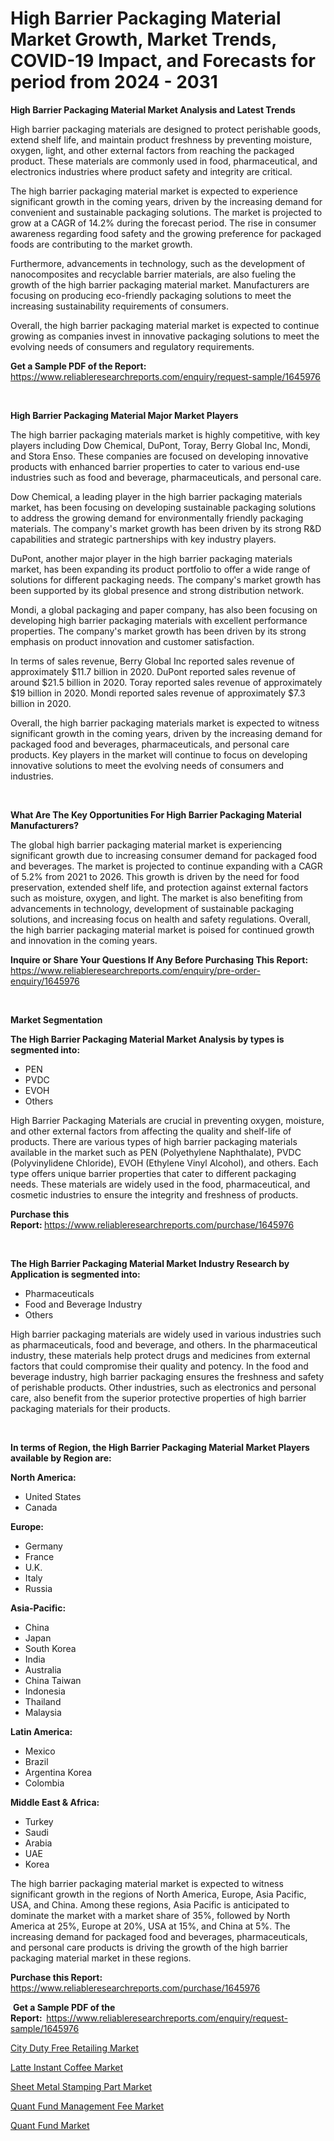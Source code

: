 <p><h1>High Barrier Packaging Material Market Growth, Market Trends, COVID-19 Impact, and Forecasts for period from 2024 - 2031</h1></p><p><strong>High Barrier Packaging Material Market Analysis and Latest Trends</strong></p>
<p><p>High barrier packaging materials are designed to protect perishable goods, extend shelf life, and maintain product freshness by preventing moisture, oxygen, light, and other external factors from reaching the packaged product. These materials are commonly used in food, pharmaceutical, and electronics industries where product safety and integrity are critical.</p><p>The high barrier packaging material market is expected to experience significant growth in the coming years, driven by the increasing demand for convenient and sustainable packaging solutions. The market is projected to grow at a CAGR of 14.2% during the forecast period. The rise in consumer awareness regarding food safety and the growing preference for packaged foods are contributing to the market growth.</p><p>Furthermore, advancements in technology, such as the development of nanocomposites and recyclable barrier materials, are also fueling the growth of the high barrier packaging material market. Manufacturers are focusing on producing eco-friendly packaging solutions to meet the increasing sustainability requirements of consumers.</p><p>Overall, the high barrier packaging material market is expected to continue growing as companies invest in innovative packaging solutions to meet the evolving needs of consumers and regulatory requirements.</p></p>
<p><strong>Get a Sample PDF of the Report:&nbsp;</strong> <a href="https://www.reliableresearchreports.com/enquiry/request-sample/1645976">https://www.reliableresearchreports.com/enquiry/request-sample/1645976</a></p>
<p>&nbsp;</p>
<p><strong>High Barrier Packaging Material Major Market Players</strong></p>
<p><p>The high barrier packaging materials market is highly competitive, with key players including Dow Chemical, DuPont, Toray, Berry Global Inc, Mondi, and Stora Enso. These companies are focused on developing innovative products with enhanced barrier properties to cater to various end-use industries such as food and beverage, pharmaceuticals, and personal care.</p><p>Dow Chemical, a leading player in the high barrier packaging materials market, has been focusing on developing sustainable packaging solutions to address the growing demand for environmentally friendly packaging materials. The company's market growth has been driven by its strong R&D capabilities and strategic partnerships with key industry players.</p><p>DuPont, another major player in the high barrier packaging materials market, has been expanding its product portfolio to offer a wide range of solutions for different packaging needs. The company's market growth has been supported by its global presence and strong distribution network.</p><p>Mondi, a global packaging and paper company, has also been focusing on developing high barrier packaging materials with excellent performance properties. The company's market growth has been driven by its strong emphasis on product innovation and customer satisfaction.</p><p>In terms of sales revenue, Berry Global Inc reported sales revenue of approximately $11.7 billion in 2020. DuPont reported sales revenue of around $21.5 billion in 2020. Toray reported sales revenue of approximately $19 billion in 2020. Mondi reported sales revenue of approximately $7.3 billion in 2020.</p><p>Overall, the high barrier packaging materials market is expected to witness significant growth in the coming years, driven by the increasing demand for packaged food and beverages, pharmaceuticals, and personal care products. Key players in the market will continue to focus on developing innovative solutions to meet the evolving needs of consumers and industries.</p></p>
<p>&nbsp;</p>
<p><strong>What Are The Key Opportunities For High Barrier Packaging Material Manufacturers?</strong></p>
<p><p>The global high barrier packaging material market is experiencing significant growth due to increasing consumer demand for packaged food and beverages. The market is projected to continue expanding with a CAGR of 5.2% from 2021 to 2026. This growth is driven by the need for food preservation, extended shelf life, and protection against external factors such as moisture, oxygen, and light. The market is also benefiting from advancements in technology, development of sustainable packaging solutions, and increasing focus on health and safety regulations. Overall, the high barrier packaging material market is poised for continued growth and innovation in the coming years.</p></p>
<p><strong>Inquire or Share Your Questions If Any Before Purchasing This Report:</strong> <a href="https://www.reliableresearchreports.com/enquiry/pre-order-enquiry/1645976">https://www.reliableresearchreports.com/enquiry/pre-order-enquiry/1645976</a></p>
<p>&nbsp;</p>
<p><strong>Market Segmentation</strong></p>
<p><strong>The High Barrier Packaging Material Market Analysis by types is segmented into:</strong></p>
<p><ul><li>PEN</li><li>PVDC</li><li>EVOH</li><li>Others</li></ul></p>
<p><p>High Barrier Packaging Materials are crucial in preventing oxygen, moisture, and other external factors from affecting the quality and shelf-life of products. There are various types of high barrier packaging materials available in the market such as PEN (Polyethylene Naphthalate), PVDC (Polyvinylidene Chloride), EVOH (Ethylene Vinyl Alcohol), and others. Each type offers unique barrier properties that cater to different packaging needs. These materials are widely used in the food, pharmaceutical, and cosmetic industries to ensure the integrity and freshness of products.</p></p>
<p><strong>Purchase this Report:&nbsp;</strong><a href="https://www.reliableresearchreports.com/purchase/1645976">https://www.reliableresearchreports.com/purchase/1645976</a></p>
<p>&nbsp;</p>
<p><strong>The High Barrier Packaging Material Market Industry Research by Application is segmented into:</strong></p>
<p><ul><li>Pharmaceuticals</li><li>Food and Beverage Industry</li><li>Others</li></ul></p>
<p><p>High barrier packaging materials are widely used in various industries such as pharmaceuticals, food and beverage, and others. In the pharmaceutical industry, these materials help protect drugs and medicines from external factors that could compromise their quality and potency. In the food and beverage industry, high barrier packaging ensures the freshness and safety of perishable products. Other industries, such as electronics and personal care, also benefit from the superior protective properties of high barrier packaging materials for their products.</p></p>
<p>&nbsp;</p>
<p><strong>In terms of Region, the High Barrier Packaging Material Market Players available by Region are:</strong></p>
<p>
    <p> <strong> North America: </strong>
        <ul>
            <li>United States</li>
            <li>Canada</li>
        </ul>
        </p> 
    <p> <strong> Europe: </strong>
        <ul>
            <li>Germany</li>
            <li>France</li>
            <li>U.K.</li>
            <li>Italy</li>
            <li>Russia</li>
        </ul>
        </p> 
    <p> <strong> Asia-Pacific: </strong>
        <ul>
            <li>China</li>
            <li>Japan</li>
            <li>South Korea</li>
            <li>India</li>
            <li>Australia</li>
            <li>China Taiwan</li>
            <li>Indonesia</li>
            <li>Thailand</li>
            <li>Malaysia</li>
        </ul>
        </p> 
    <p> <strong> Latin America: </strong>
        <ul>
            <li>Mexico</li>
            <li>Brazil</li>
            <li>Argentina Korea</li>
            <li>Colombia</li>
        </ul>
        </p> 
    <p> <strong> Middle East & Africa: </strong>
        <ul>
            <li>Turkey</li>
            <li>Saudi</li>
            <li>Arabia</li>
            <li>UAE</li>
            <li>Korea</li>
        </ul>
    </p>
    </p>
<p><p>The high barrier packaging material market is expected to witness significant growth in the regions of North America, Europe, Asia Pacific, USA, and China. Among these regions, Asia Pacific is anticipated to dominate the market with a market share of 35%, followed by North America at 25%, Europe at 20%, USA at 15%, and China at 5%. The increasing demand for packaged food and beverages, pharmaceuticals, and personal care products is driving the growth of the high barrier packaging material market in these regions.</p></p>
<p><strong>Purchase this Report: </strong><a href="https://www.reliableresearchreports.com/purchase/1645976">https://www.reliableresearchreports.com/purchase/1645976</a></p>
<p>&nbsp;<strong>Get a Sample PDF of the Report:&nbsp;&nbsp;</strong><a href="https://www.reliableresearchreports.com/enquiry/request-sample/1645976">https://www.reliableresearchreports.com/enquiry/request-sample/1645976</a></p>
<p><strong></strong></p>
<p><p><a href="https://lydian-appliance-61d.notion.site/City-Duty-Free-Retailing-Market-Research-Report-Forecasted-for-Period-from-2024-2031-by-Market-Ty-b79c33b45cf149afb1e3659bac207b56">City Duty Free Retailing Market</a></p><p><a href="https://view.publitas.com/reportprime-1/latte-instant-coffee-market-size-reflecting-a-forecast-till-2031-market-by-type-by-application-and-by-geography/">Latte Instant Coffee Market</a></p><p><a href="https://view.publitas.com/reportprime-1/sheet-metal-stamping-part-market-centers-on-aspects-such-as-market-growth-market-share-market-opportunity-and-projected-forecasts-spanning-from-2024-to-2031/">Sheet Metal Stamping Part Market</a></p><p><a href="https://forested-sushi-9b0.notion.site/Quant-Fund-Management-Fee-Market-Research-Report-Provides-thorough-Industry-Overview-which-offers-a-eff4adec94464b24b8bee684b30314ae">Quant Fund Management Fee Market</a></p><p><a href="https://summer-dogwood-3e9.notion.site/Quant-Fund-Market-Research-Report-Reveals-The-Latest-Trends-And-Opportunities-of-this-Market-for-Per-3ef7f314148b40af8791379d193fadb4">Quant Fund Market</a></p></p>